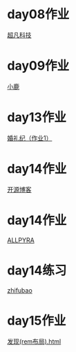 # day08作业
<a href='https://cc-hubdj.github.io/%E8%B6%85%E5%87%A1%E7%A7%91%E6%8A%80/code/html/%E8%B6%85%E5%87%A1%E7%A7%91%E6%8A%80.html'>超凡科技</a>

# day09作业
<a href='https://cc-hubdj.github.io/day09/%E4%BD%9C%E4%B8%9A/code/html/%E5%B0%8F%E9%B9%BF.html'>小鹿</a>

# day13作业
<a href='https://cc-hubdj.github.io/day13/作业/code/html/婚礼纪（作业1）.html'>婚礼纪（作业1）</a>

# day14作业
<a href='https://cc-hubdj.github.io/day14//作业/code/html/开源博客.html'>开源博客</a>

# day14作业
<a href='https://cc-hubdj.github.io/day14//作业/code/html/ALLPYRA.html'>ALLPYRA</a>

# day14练习
<a href='https://cc-hubdj.github.io/day14//作业/code/html/zhifubao.html'>zhifubao</a>

# day15作业
<a href='https://cc-hubdj.github.io/day15//作业/code/html//发现(rem布局).html'>发现(rem布局).html</a>

